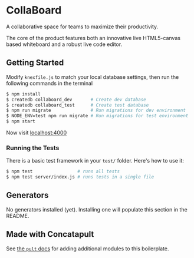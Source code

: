 # CollaBoard

A collaborative space for teams to maximize their productivity.

The core of the product features both an innovative live HTML5-canvas based whiteboard and a robust live code editor.


## Getting Started

Modify `knexfile.js` to match your local database settings, then run the following commands in the terminal

```bash
$ npm install
$ createdb collaboard_dev       # Create dev database
$ createdb collaboard_test      # Create test database
$ npm run migrate               # Run migrations for dev environment
$ NODE_ENV=test npm run migrate # Run migrations for test environment
$ npm start
```

Now visit [localhost:4000](http://localhost:4000/)

### Running the Tests

There is a basic test framework in your `test/` folder. Here's how to use it:

```bash
$ npm test                 # runs all tests
$ npm test server/index.js # runs tests in a single file
```

## Generators

No generators installed (yet). Installing one will populate this section in the README.

## Made with Concatapult

See [the `pult` docs](https://github.com/Concatapult/pult#readme) for adding additional modules to this boilerplate.




